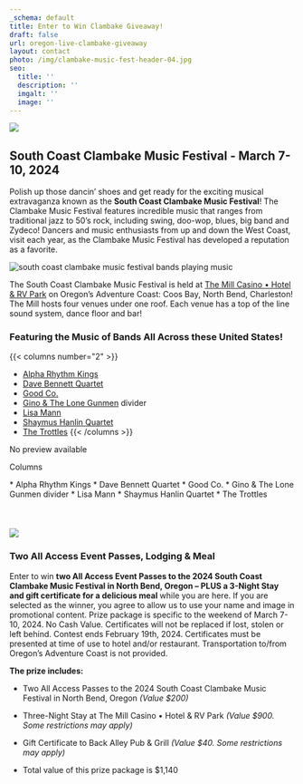 ```yaml
---
_schema: default
title: Enter to Win Clambake Giveaway!
draft: false
url: oregon-live-clambake-giveaway
layout: contact
photo: /img/clambake-music-fest-header-04.jpg
seo:
  title: ''
  description: ''
  imgalt: ''
  image: ''
---
```

![](/img/clambake-giveaway-header-695x322.jpg)

## South Coast Clambake Music Festival - March 7-10, 2024

Polish up those dancin’ shoes and get ready for the exciting musical extravaganza known as the&nbsp;**South Coast Clambake Music Festival**! The Clambake Music Festival features incredible music that ranges from traditional jazz to 50’s rock, including swing, doo-wop, blues, big band and Zydeco! Dancers and music enthusiasts from up and down the West Coast, visit each year, as the Clambake Music Festival has developed a reputation as a favorite.

![south coast clambake music festival bands playing music](/img/clambake-giveaway-collage.jpg)

The South Coast Clambake Music Festival is held at <a target="_blank" rel="noopener" href="https://themillcasino.com">The Mill Casino • Hotel &amp; RV Park</a> on Oregon’s Adventure Coast: Coos Bay, North Bend, Charleston! The Mill hosts four venues under one roof. Each venue has a top of the line sound system, dance floor and bar!

### Featuring the Music of Bands All Across these United States!

{{< columns number="2" >}}
* <a target="_blank" rel="noopener" href="https://clambakemusic.com/?page_id=3782">Alpha Rhythm Kings</a>
* <a target="_blank" rel="noopener" href="https://clambakemusic.com/?page_id=2250">Dave Bennett Quartet</a>
* <a target="_blank" rel="noopener" href="https://clambakemusic.com/?page_id=3442">Good Co.</a>
* <a target="_blank" rel="noopener" href="https://clambakemusic.com/?page_id=3449">Gino &amp; The Lone Gunmen</a>
divider
* <a target="_blank" rel="noopener" href="https://clambakemusic.com/?page_id=3069">Lisa Mann</a>
* <a target="_blank" rel="noopener" href="https://clambakemusic.com/?page_id=4055">Shaymus Hanlin Quartet</a>
* <a target="_blank" rel="noopener" href="https://clambakemusic.com/?page_id=4091">The Trottles</a>
{{< /columns >}}

<div class="c-card c-card--clickable"><div class="c-card__preview"><p class="u-hide-when-loaded">No preview available</p></div><div class="c-card__content"><div class="c-card__heading"><div class="c-card__icon "><cc-icon name="mdi:text_snippet" class="u-hide-when-loaded"></cc-icon></div><div class="c-card__heading-content"><p class="c-card__text ">Columns</p><p class="c-card__subtext">* Alpha Rhythm Kings * Dave Bennett Quartet * Good Co. * Gino &amp; The Lone Gunmen divider * Lisa Mann * Shaymus Hanlin Quartet * The Trottles</p></div></div></div></div>

<img src="data:image/gif;base64,R0lGODlhAQABAPABAP///wAAACH5BAEKAAAALAAAAAABAAEAAAICRAEAOw==" width="15" title="Click and drag to move" height="15" role="presentation" draggable="true" />



### ![](/img/sub-page-entertowin-clambake-695x125.jpg)

### Two All Access Event Passes, Lodging & Meal

Enter to win **two All Access Event Passes to the 2024 South Coast Clambake Music Festival in North Bend, Oregon – PLUS a 3-Night Stay and gift certificate for a delicious meal** while you are here. If you are selected as the winner, you agree to allow us to use your name and image in promotional content. Prize package is specific to the weekend of March 7-10, 2024. No Cash Value. Certificates will not be replaced if lost, stolen or left behind. Contest ends February 19th, 2024. Certificates must be presented at time of use to hotel and/or restaurant. Transportation to/from Oregon’s Adventure Coast is not provided.

**The prize includes:**

* Two All Access Passes to the 2024 South Coast Clambake Music Festival in North Bend, Oregon *(Value $200)*

* Three-Night Stay at The Mill Casino • Hotel & RV Park *(Value $900. Some restrictions may apply)*

* ​​​​​​Gift Certificate to Back Alley Pub & Grill *(Value $40. Some restrictions may apply)*

* Total value of this prize package is $1,140

<div class="cms-embed" data-cms-embed="PHNjcmlwdCB0eXBlPSJ0ZXh0L2phdmFzY3JpcHQiIHNyYz0iaHR0cHM6Ly9mb3JtLmpvdGZvcm0uY29tL2pzZm9ybS8yNDAxNTc4MDAxMzMxNDIiPjwvc2NyaXB0Pg=="><script type="text/javascript" src="https://form.jotform.com/jsform/240157800133142"></script></div>